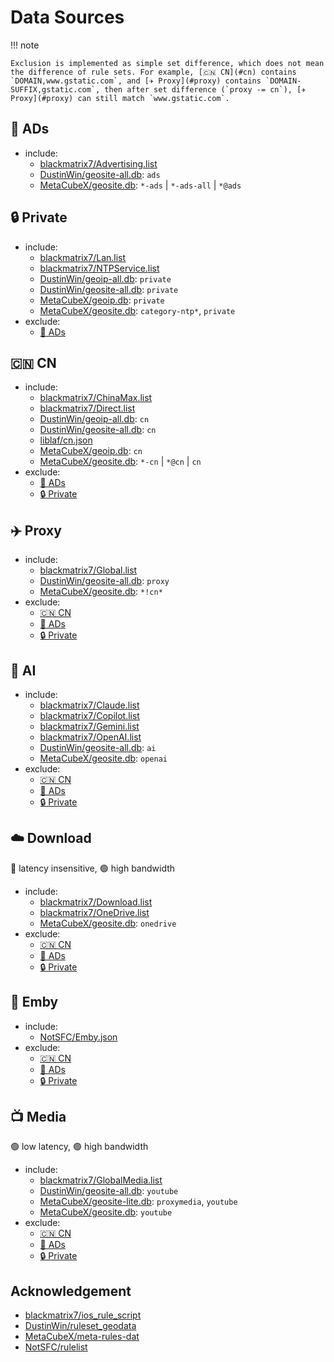 # Data Sources

!!! note

    Exclusion is implemented as simple set difference, which does not mean the difference of rule sets. For example, [🇨🇳 CN](#cn) contains `DOMAIN,www.gstatic.com`, and [✈️ Proxy](#proxy) contains `DOMAIN-SUFFIX,gstatic.com`, then after set difference (`proxy -= cn`), [✈️ Proxy](#proxy) can still match `www.gstatic.com`.

## 🛑 ADs

- include:
    - [blackmatrix7/Advertising.list](https://github.com/blackmatrix7/ios_rule_script/tree/master/rule/Clash/Advertising)
    - [DustinWin/geosite-all.db](https://github.com/DustinWin/ruleset_geodata): `ads`
    - [MetaCubeX/geosite.db](https://github.com/MetaCubeX/meta-rules-dat): `*-ads` | `*-ads-all` | `*@ads`

## 🔒 Private

- include:
    - [blackmatrix7/Lan.list](https://github.com/blackmatrix7/ios_rule_script/tree/master/rule/Clash/Lan)
    - [blackmatrix7/NTPService.list](https://github.com/blackmatrix7/ios_rule_script/tree/master/rule/Clash/NTPService)
    - [DustinWin/geoip-all.db](https://github.com/DustinWin/ruleset_geodata): `private`
    - [DustinWin/geosite-all.db](https://github.com/DustinWin/ruleset_geodata): `private`
    - [MetaCubeX/geoip.db](https://github.com/MetaCubeX/meta-rules-dat): `private`
    - [MetaCubeX/geosite.db](https://github.com/MetaCubeX/meta-rules-dat): `category-ntp*`, `private`
- exclude:
    - [🛑 ADs](#ads)

## 🇨🇳 CN

- include:
    - [blackmatrix7/ChinaMax.list](https://github.com/blackmatrix7/ios_rule_script/tree/master/rule/Clash/ChinaMax)
    - [blackmatrix7/Direct.list](https://github.com/blackmatrix7/ios_rule_script/tree/master/rule/Clash/Direct)
    - [DustinWin/geoip-all.db](https://github.com/DustinWin/ruleset_geodata): `cn`
    - [DustinWin/geosite-all.db](https://github.com/DustinWin/ruleset_geodata): `cn`
    - [liblaf/cn.json](https://github.com/liblaf/route-rules/blob/main/custom/cn.json)
    - [MetaCubeX/geoip.db](https://github.com/MetaCubeX/meta-rules-dat): `cn`
    - [MetaCubeX/geosite.db](https://github.com/MetaCubeX/meta-rules-dat): `*-cn` | `*@cn` | `cn`
- exclude:
    - [🛑 ADs](#ads)
    - [🔒 Private](#private)

## ✈️ Proxy

- include:
    - [blackmatrix7/Global.list](https://github.com/blackmatrix7/ios_rule_script/tree/master/rule/Clash/Global)
    - [DustinWin/geosite-all.db](https://github.com/DustinWin/ruleset_geodata): `proxy`
    - [MetaCubeX/geosite.db](https://github.com/MetaCubeX/meta-rules-dat): `*!cn*`
- exclude:
    - [🇨🇳 CN](#cn)
    - [🛑 ADs](#ads)
    - [🔒 Private](#private)

## 🤖 AI

- include:
    - [blackmatrix7/Claude.list](https://github.com/blackmatrix7/ios_rule_script/tree/master/rule/Clash/Claude)
    - [blackmatrix7/Copilot.list](https://github.com/blackmatrix7/ios_rule_script/tree/master/rule/Clash/Copilot)
    - [blackmatrix7/Gemini.list](https://github.com/blackmatrix7/ios_rule_script/tree/master/rule/Clash/Gemini)
    - [blackmatrix7/OpenAI.list](https://github.com/blackmatrix7/ios_rule_script/tree/master/rule/Clash/OpenAI)
    - [DustinWin/geosite-all.db](https://github.com/DustinWin/ruleset_geodata): `ai`
    - [MetaCubeX/geosite.db](https://github.com/MetaCubeX/meta-rules-dat): `openai`
- exclude:
    - [🇨🇳 CN](#cn)
    - [🛑 ADs](#ads)
    - [🔒 Private](#private)

## ☁️ Download

🔴 latency insensitive, 🟢 high bandwidth

- include:
    - [blackmatrix7/Download.list](https://github.com/blackmatrix7/ios_rule_script/tree/master/rule/Clash/Download)
    - [blackmatrix7/OneDrive.list](https://github.com/blackmatrix7/ios_rule_script/tree/master/rule/Clash/OneDrive)
    - [MetaCubeX/geosite.db](https://github.com/MetaCubeX/meta-rules-dat): `onedrive`
- exclude:
    - [🇨🇳 CN](#cn)
    - [🛑 ADs](#ads)
    - [🔒 Private](#private)

## 🍟 Emby

- include:
    - [NotSFC/Emby.json](https://github.com/NotSFC/rulelist/blob/main/sing-box/Emby/Emby.json)
- exclude:
    - [🇨🇳 CN](#cn)
    - [🛑 ADs](#ads)
    - [🔒 Private](#private)

## 📺 Media

🟢 low latency, 🟢 high bandwidth

- include:
    - [blackmatrix7/GlobalMedia.list](https://github.com/blackmatrix7/ios_rule_script/tree/master/rule/Clash/GlobalMedia)
    - [DustinWin/geosite-all.db](https://github.com/DustinWin/ruleset_geodata): `youtube`
    - [MetaCubeX/geosite-lite.db](https://github.com/MetaCubeX/meta-rules-dat): `proxymedia`, `youtube`
    - [MetaCubeX/geosite.db](https://github.com/MetaCubeX/meta-rules-dat): `youtube`
- exclude:
    - [🇨🇳 CN](#cn)
    - [🛑 ADs](#ads)
    - [🔒 Private](#private)

## Acknowledgement

- [blackmatrix7/ios_rule_script](https://github.com/blackmatrix7/ios_rule_script)
- [DustinWin/ruleset_geodata](https://github.com/DustinWin/ruleset_geodata)
- [MetaCubeX/meta-rules-dat](https://github.com/MetaCubeX/meta-rules-dat)
- [NotSFC/rulelist](https://github.com/NotSFC/rulelist)
